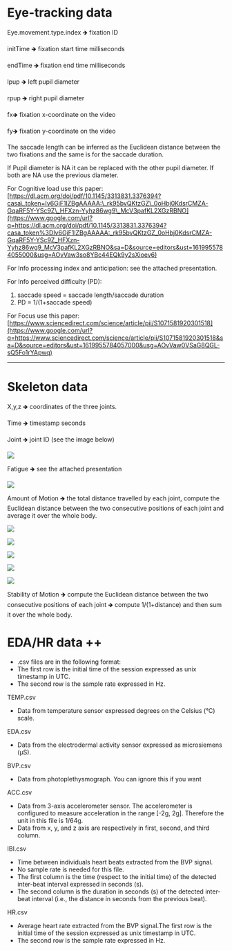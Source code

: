 Eye-tracking data
=================

Eye.movement.type.index 🡺 fixation ID

initTime 🡺 fixation start time milliseconds

endTime 🡺 fixation end time milliseconds

lpup 🡺 left pupil diameter

rpup 🡺 right pupil diameter

fx🡺 fixation x-coordinate on the video

fy🡺 fixation y-coordinate on the video

The saccade length can be inferred as the Euclidean distance between the two fixations and the same is for the saccade duration.

If Pupil diameter is NA it can be replaced with the other pupil diameter. If both are NA use the previous diameter.

For Cognitive load use this paper: [https://dl.acm.org/doi/pdf/10.1145/3313831.3376394?casa\_token=Iv6GjF1lZBgAAAAA:\_rk95bvQKtzGZ\_0oHbj0KdsrCMZA-GqaRF5Y-YSc9Z\_HFXzn-Yyhz86wg9\_McV3pafKL2XGzRBNO](https://www.google.com/url?q=https://dl.acm.org/doi/pdf/10.1145/3313831.3376394?casa_token%3DIv6GjF1lZBgAAAAA:_rk95bvQKtzGZ_0oHbj0KdsrCMZA-GqaRF5Y-YSc9Z_HFXzn-Yyhz86wg9_McV3pafKL2XGzRBNO&sa=D&source=editors&ust=1619955784055000&usg=AOvVaw3so8YBc44EQk9y2sXioev6)

For Info processing index and anticipation: see the attached presentation.

For Info perceived difficulty (PD):

1.  saccade speed = saccade length/saccade duration
2.  PD = 1/(1+saccade speed)

For Focus use this paper: [https://www.sciencedirect.com/science/article/pii/S1071581920301518](https://www.google.com/url?q=https://www.sciencedirect.com/science/article/pii/S1071581920301518&sa=D&source=editors&ust=1619955784057000&usg=AOvVaw0VSaG8QGL-sQ5Fo1rYApwq)

* * *

Skeleton data
=============

X,y,z 🡺 coordinates of the three joints.

Time 🡺 timestamp seconds

Joint 🡺 joint ID (see the image below)

![](../documentation/dataset-images/image6.png)

Fatigue 🡺 see the attached presentation

![](../documentation/dataset-images/image7.png)

Amount of Motion 🡺 the total distance travelled by each joint, compute the Euclidean distance between the two consecutive positions of each joint and average it over the whole body.

![](../documentation/dataset-images/image1.png)

![](../documentation/dataset-images/image2.png)

![](../documentation/dataset-images/image3.png)

![](../documentation/dataset-images/image4.png)

![](../documentation/dataset-images/image5.png)

Stability of Motion 🡺 compute the Euclidean distance between the two consecutive positions of each joint 🡺 compute 1/(1+distance) and then sum it over the whole body.

EDA/HR data ++
==============

*   .csv files are in the following format:
*   The first row is the initial time of the session expressed as unix timestamp in UTC.
*   The second row is the sample rate expressed in Hz.

TEMP.csv

*   Data from temperature sensor expressed degrees on the Celsius (°C) scale.

EDA.csv

*   Data from the electrodermal activity sensor expressed as microsiemens (μS).

BVP.csv

*   Data from photoplethysmograph. You can ignore this if you want

ACC.csv

*   Data from 3-axis accelerometer sensor. The accelerometer is configured to measure acceleration in the range \[-2g, 2g\]. Therefore the unit in this file is 1/64g.
*   Data from x, y, and z axis are respectively in first, second, and third column.

IBI.csv

*   Time between individuals heart beats extracted from the BVP signal.
*   No sample rate is needed for this file.
*   The first column is the time (respect to the initial time) of the detected inter-beat interval expressed in seconds (s).
*   The second column is the duration in seconds (s) of the detected inter-beat interval (i.e., the distance in seconds from the previous beat).

HR.csv

*   Average heart rate extracted from the BVP signal.The first row is the initial time of the session expressed as unix timestamp in UTC.
*   The second row is the sample rate expressed in Hz.
